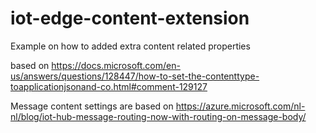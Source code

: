 # iot-edge-content-extension
Example on how to added extra content related properties  

based on https://docs.microsoft.com/en-us/answers/questions/128447/how-to-set-the-contenttype-toapplicationjsonand-co.html#comment-129127

Message content settings are based on https://azure.microsoft.com/nl-nl/blog/iot-hub-message-routing-now-with-routing-on-message-body/

